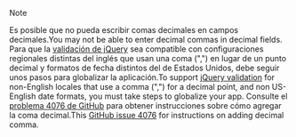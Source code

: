 > [!NOTE]
> <span data-ttu-id="145f7-101">Es posible que no pueda escribir comas decimales en campos decimales.</span><span class="sxs-lookup"><span data-stu-id="145f7-101">You may not be able to enter decimal commas in decimal fields.</span></span> <span data-ttu-id="145f7-102">Para que la [validación de jQuery](https://jqueryvalidation.org/) sea compatible con configuraciones regionales distintas del inglés que usan una coma (",") en lugar de un punto decimal y formatos de fecha distintos del de Estados Unidos, debe seguir unos pasos para globalizar la aplicación.</span><span class="sxs-lookup"><span data-stu-id="145f7-102">To support [jQuery validation](https://jqueryvalidation.org/) for non-English locales that use a comma (",") for a decimal point, and non US-English date formats, you must take steps to globalize your app.</span></span> <span data-ttu-id="145f7-103">Consulte el [problema 4076 de GitHub](https://github.com/aspnet/AspNetCore.Docs/issues/4076#issuecomment-326590420) para obtener instrucciones sobre cómo agregar la coma decimal.</span><span class="sxs-lookup"><span data-stu-id="145f7-103">This [GitHub issue 4076](https://github.com/aspnet/AspNetCore.Docs/issues/4076#issuecomment-326590420) for instructions on adding decimal comma.</span></span>